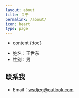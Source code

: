 ```yaml
---
layout: about
title: 关于
permalink: /about/
icon: heart
type: page
---
```


- content
{:toc}

* 姓名：王世东
* 性别：男

## 联系我

- Email：[wsdjeg@outlook.com](mailto:wsdjeg@outlook.com)
